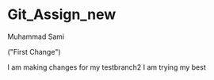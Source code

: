 # Git_Assign_new
Muhammad Sami

("First Change")

I am making changes for my testbranch2
I am trying my best